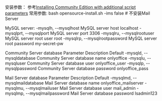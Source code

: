 安装参数：  参考[Installing Community Edition with additional script parameters](https://helpcenter.onlyoffice.com/server/docker/opensource/opensource-script-parameters.aspx)
常用参数:
bash opensource-install.sh -ims false  # 不安装Mail Server

MySQL server:
-mysqlh, --mysqlhost	MySQL server host	localhost
-mysqlprt, --mysqlport	MySQL server port	3306
-mysqlru, --mysqlrootuser	MySQL server root user	root
-mysqlrp, --mysqlrootpassword	MySQL server root password	my-secret-pw

Community Server database
Parameter	Description	Default
-mysqld, --mysqldatabase	Community Server database name	onlyoffice
-mysqlu, --mysqluser	Community Server database user	onlyoffice_user
-mysqlp, --mysqlpassword	Community Server database password	onlyoffice_pass

Mail Server database
Parameter	Description	Default
-mysqlmd, --mysqlmaildatabase	Mail Server database name	onlyoffice_mailserver
-mysqlmu, --mysqlmailuser	Mail Server database user	mail_admin
-mysqlmp, --mysqlmailpassword	Mail Server database password	Isadmin123